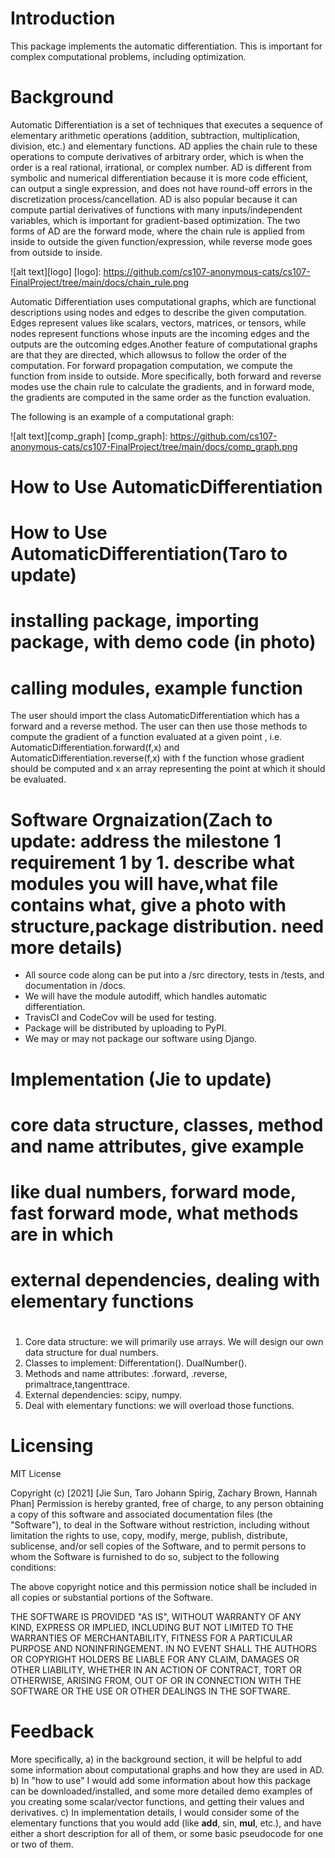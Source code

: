 # Introduction

This package implements the automatic differentiation. This is important for complex computational problems, including optimization. 

# Background 

Automatic Differentiation is a set of techniques that executes a sequence of elementary arithmetic operations (addition, subtraction, multiplication, division, etc.) and elementary functions. AD applies the chain rule to these operations to compute derivatives of arbitrary order, which is when the order is a real rational, irrational, or complex number. AD is different from symbolic and numerical differentiation because it is more code efficient, can output a single expression, and does not have round-off errors in the discretization process/cancellation. AD is also popular because it can compute partial derivatives of functions with many inputs/independent variables, which is important for gradient-based optimization. The two forms of AD are the forward mode, where the chain rule is applied from inside to outside the given function/expression, while reverse mode goes from outside to inside.

![alt text][logo]
[logo]: https://github.com/cs107-anonymous-cats/cs107-FinalProject/tree/main/docs/chain_rule.png

Automatic Differentiation uses computational graphs, which are functional descriptions using nodes and edges to describe the given computation. Edges represent values like scalars, vectors, matrices, or tensors, while nodes represent functions whose inputs are the incoming edges and the outputs are the outcoming edges.Another feature of computational graphs are that they are directed, which allowsus to follow the order of the computation. For forward propagation computation, we compute the function from inside to outside. More specifically, both forward and reverse modes use the chain rule to calculate the gradients, and in forward mode, the gradients are computed in the same order as the function evaluation. 

The following is an example of a computational graph:

![alt text][comp_graph]
[comp_graph]: https://github.com/cs107-anonymous-cats/cs107-FinalProject/tree/main/docs/comp_graph.png


# How to Use AutomaticDifferentiation
# How to Use AutomaticDifferentiation(Taro to update)
# installing package, importing package, with demo code (in photo)
# calling modules, example function 

The user should import the class AutomaticDifferentiation which has a forward and a reverse method. The user can then use those methods to compute the gradient of a function evaluated at a given point , i.e. AutomaticDifferentiation.forward(f,x) and AutomaticDifferentiation.reverse(f,x) with f the function whose gradient should be computed and x an array representing the point at which it should be evaluated.

# Software Orgnaization(Zach to update: address the milestone 1 requirement 1 by 1. describe what modules you will have,what file contains  what, give a photo with structure,package distribution. need more details)

- All source code along can be put into a /src directory, tests in /tests, and documentation 
in /docs. 
- We will have the module autodiff, which handles automatic differentiation.
- TravisCI and CodeCov will be used for testing.
- Package will be distributed by uploading to PyPI.
- We may or may not package our software using Django.

# Implementation (Jie to update)
# core data structure, classes, method and name attributes, give example
# like dual numbers, forward mode, fast forward mode, what methods are in which
# external dependencies, dealing with elementary functions
# 

1. Core data structure: we will primarily use arrays. We will design our own data structure for dual numbers. 
2. Classes to implement: Differentation(). DualNumber().
3. Methods and name attributes: .forward, .reverse, primaltrace,tangenttrace. 
4. External dependencies: scipy, numpy.
5. Deal with elementary functions: we will overload those functions.

# Licensing

MIT License

Copyright (c) [2021] [Jie Sun, Taro Johann Spirig, Zachary Brown, Hannah Phan] 
Permission is hereby granted, free of charge, to any person obtaining a copy
of this software and associated documentation files (the "Software"), to deal
in the Software without restriction, including without limitation the rights
to use, copy, modify, merge, publish, distribute, sublicense, and/or sell
copies of the Software, and to permit persons to whom the Software is
furnished to do so, subject to the following conditions:

The above copyright notice and this permission notice shall be included in all
copies or substantial portions of the Software.

THE SOFTWARE IS PROVIDED "AS IS", WITHOUT WARRANTY OF ANY KIND, EXPRESS OR
IMPLIED, INCLUDING BUT NOT LIMITED TO THE WARRANTIES OF MERCHANTABILITY,
FITNESS FOR A PARTICULAR PURPOSE AND NONINFRINGEMENT. IN NO EVENT SHALL THE
AUTHORS OR COPYRIGHT HOLDERS BE LIABLE FOR ANY CLAIM, DAMAGES OR OTHER
LIABILITY, WHETHER IN AN ACTION OF CONTRACT, TORT OR OTHERWISE, ARISING FROM,
OUT OF OR IN CONNECTION WITH THE SOFTWARE OR THE USE OR OTHER DEALINGS IN THE
SOFTWARE.

# Feedback
More specifically, 
a) in the background section, it will be helpful to add some information about computational graphs and how they are used in AD. 
b) In "how to use" I would add some information about how this package can be downloaded/installed, and some more detailed demo examples of you creating some scalar/vector functions, and getting their values and derivatives. 
c) In implementation details, I would consider some of the elementary functions that you would add (like __add__, sin, __mul__, etc.), and have either a short description for all of them, or some basic pseudocode for one or two of them. 
